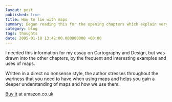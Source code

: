 ```yaml
---
layout: post
published: true
title: How to lie with maps
summary: Began reading this for the opening chapters which explain very simply, the elements that maps are made of.
category: blog
tags: thoughts
date: 2005-01-18 13:42:00.000000000 +00:00
---
```

I needed this information for my essay on Cartography and Design, but was drawn into the other chapters, by the frequent and interesting examples and uses of maps.

Written in a direct no nonsense style, the author stresses throughout the wariness that you need to have when using maps and helps you gain a deeper understanding of maps and how we use them.

[Buy it](http://www.amazon.co.uk/exec/obidos/ASIN/0226534219/mearso-21) at amazon.co.uk
